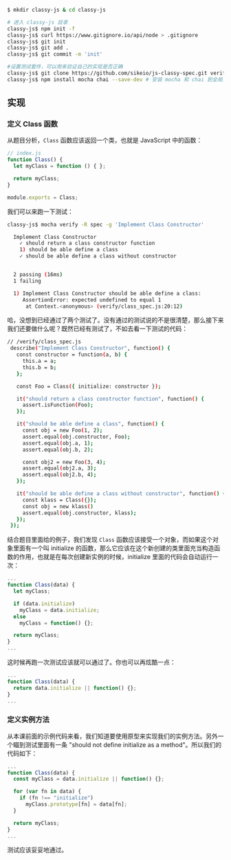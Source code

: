 ```bash
$ mkdir classy-js & cd classy-js

# 进入 classy-js 目录
classy-js$ npm init -f
classy-js$ curl https://www.gitignore.io/api/node > .gitignore
classy-js$ git init
classy-js$ git add .
classy-js$ git commit -m 'init'

#设置测试套件，可以用来验证自己的实现是否正确
classy-js$ git clone https://github.com/sikeio/js-classy-spec.git verify # 把测试用的脚本下载到目录里
classy-js$ npm install mocha chai --save-dev # 安装 mocha 和 chai 到全局，这样可以在命令行使用
```

## 实现

### 定义 Class 函数

从题目分析，`Class` 函数应该返回一个类，也就是 JavaScript 中的函数：

```JavaScript
// index.js
function Class() {
  let myClass = function () { };

  return myClass;
}

module.exports = Class;
```

我们可以来跑一下测试：

```bash
classy-js$ mocha verify -R spec -g 'Implement Class Constructor'

  Implement Class Constructor
    ✓ should return a class constructor function
    1) should be able define a class
    ✓ should be able define a class without constructor


  2 passing (16ms)
  1 failing

  1) Implement Class Constructor should be able define a class:
     AssertionError: expected undefined to equal 1
      at Context.<anonymous> (verify/class_spec.js:20:12)
```

哈，没想到已经通过了两个测试了。没有通过的测试说的不是很清楚，那么接下来我们还要做什么呢？既然已经有测试了，不如去看一下测试的代码：

```bash
// /verify/class_spec.js
 describe("Implement Class Constructor", function() {
   const constructor = function(a, b) {
     this.a = a;
     this.b = b;
   };

   const Foo = Class({ initialize: constructor });

   it("should return a class constructor function", function() {
     assert.isFunction(Foo);
   });

   it("should be able define a class", function() {
     const obj = new Foo(1, 2);
     assert.equal(obj.constructor, Foo);
     assert.equal(obj.a, 1);
     assert.equal(obj.b, 2);

     const obj2 = new Foo(3, 4);
     assert.equal(obj2.a, 3);
     assert.equal(obj2.b, 4);
   });

   it("should be able define a class without constructor", function() {
     const klass = Class({});
     const obj = new klass()
     assert.equal(obj.constructor, klass);
   });
 });

```

结合题目里面给的例子，我们发现 `Class` 函数应该接受一个对象，而如果这个对象里面有一个叫 initialize 的函数，那么它应该在这个新创建的类里面充当构造函数的作用，也就是在每次创建新实例的时候，initialize 里面的代码会自动运行一次：

```JavaScript
...
function Class(data) {
  let myClass;

  if (data.initialize)
    myClass = data.initialize;
  else
    myClass = function() {};

  return myClass;
}
...

```
这时候再跑一次测试应该就可以通过了。你也可以再炫酷一点：

```JavaScript
...
function Class(data) {
  return data.initialize || function() {};
}
...
```

### 定义实例方法

从本课前面的示例代码来看，我们知道要使用原型来实现我们的实例方法。另外一个瞄到测试里面有一条 "should not define initialize as a method"。所以我们的代码如下：

```javascript
...
function Class(data) {
  const myClass = data.initialize || function() {};

  for (var fn in data) {
    if (fn !== "initialize")
      myClass.prototype[fn] = data[fn];
  }

  return myClass;
}
...
```

测试应该妥妥地通过。